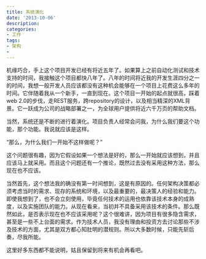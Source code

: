 ```yaml
---
title: 系统演化
date: '2013-10-06'
description:
categories:
- 工作
tags:
- 架构
- 
---
```


机缘巧合，手上这个项目开发已经有将近五年了。如果算上之前自动化测试和技术支持的时间，我接触这个项目都快八年了。八年的时间将近我的开发生涯四分之一的时间，我想一般开发人员应该都没有这种机会能够在一个项目上花费这么多年的时间。它伴随着我从一个新手，一直到现在。这个项目一开始的起点就很高，踩着web 2.0的步伐，走REST服务，跨repository的设计，以及相当精深的XML背景。它一跃成为公司的战略部署之一，为全球用户提供将近六千万页的帮助文档。

当然，系统还是不断的进行着演化。项目负责人经常会问我，为什么我们要这个功能，那个功能。我说就应该是这样。

“那么，为什么我们一开始不这样做呢？”

这个问题很有趣，因为它假设如果一个想法是好的，那么一开始就应该想到，并且应该马上就采用。而且这个问题还有一个推论，既然过去没有采用这种方法，那么现在也不应该。

当然首先，这个想法我的确没有第一时间想到，这是有原因的。任何架构决策都必须考虑当时的需求、现存的系统和环境，以及最重要的，最决策人的经验和能力。即使我想到了，也不会立刻使用，毕竟任何技术的运用也依靠该技术本身的成熟度，以及实施团队的能力。从现在看来，当初并不具备采用该技术的条件。那么既然如此，是否表示现在也不应该采用呢？这个很难讲，因为项目有很多隐含需求，甚至是一些不上台面的需求。作为技术人员，我没有理由和投资方去讨论那些不涉及技术的方面，尤其是双方都心知肚明的潜规则。所以大多数时候，只能先斩后奏，尽我所能。

这里好多东西都不能说明，姑且保留到将来有机会再看吧。